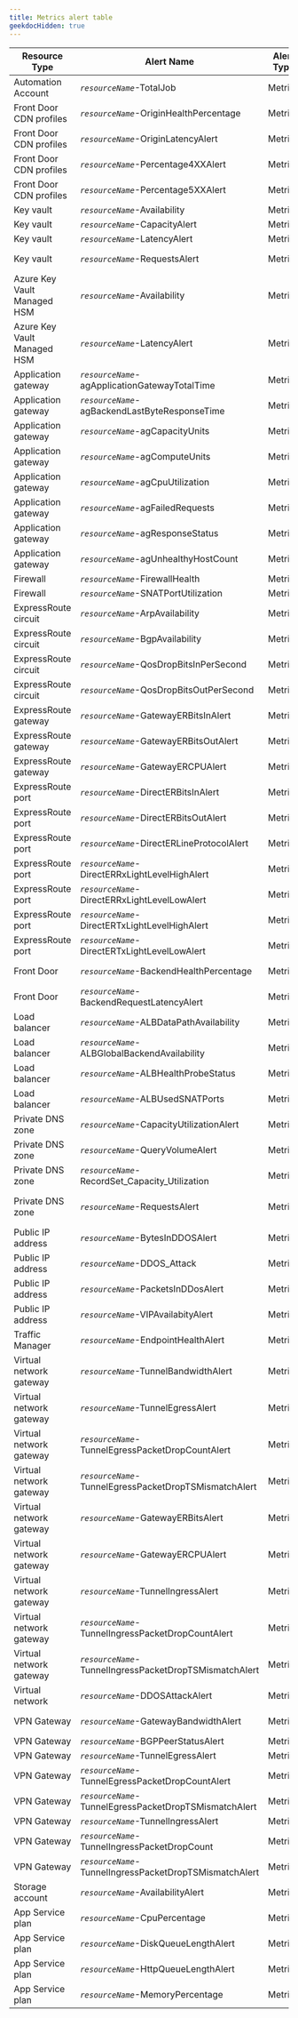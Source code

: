 ```yaml
---
title: Metrics alert table
geekdocHidden: true
---
```


| Resource Type | Alert Name | Alert Type | Override Tag name | Tag value type | Example |
| ------------- | ---------- | ---------- | ----------------- | -------------- | ------- |
| Automation Account | *```resourceName```*-TotalJob | Metrics | ***\_amba-TotalJob-threshold-Override\_*** | Number | 10 |
| Front Door CDN profiles | *```resourceName```*-OriginHealthPercentage | Metrics | ***\_amba-OriginHealthPercentage-threshold-Override\_*** | Number | 35 |
| Front Door CDN profiles | *```resourceName```*-OriginLatencyAlert | Metrics | <span style="color:DarkOrange">***Not available since it uses dynamic thresholds***</span> | <span style="color:DarkOrange">***Not applicable***</span>| <span style="color:DarkOrange">***N/A***</span> |
| Front Door CDN profiles | *```resourceName```*-Percentage4XXAlert | Metrics | <span style="color:DarkOrange">***Not available since it uses dynamic thresholds***</span> | <span style="color:DarkOrange">***Not applicable***</span> | <span style="color:DarkOrange">***N/A***</span> |
| Front Door CDN profiles | *```resourceName```*-Percentage5XXAlert | Metrics | <span style="color:DarkOrange">***Not available since it uses dynamic thresholds***</span> | <span style="color:DarkOrange">***Not applicable***</span> | <span style="color:DarkOrange">***N/A***</span> |
| Key vault | *```resourceName```*-Availability | Metrics | ***\_amba-Availability-threshold-Override\_*** | Number | 80 |
| Key vault | *```resourceName```*-CapacityAlert | Metrics | ***\_amba-SaturationShoebox-threshold-Override\_*** | Number | 90 |
| Key vault | *```resourceName```*-LatencyAlert | Metrics | ***\_amba-ServiceApiLatency-threshold-Override\_*** | Number | 900 |
| Key vault | *```resourceName```*-RequestsAlert | Metrics | <span style="color:DarkOrange">***Not available since it uses dynamic thresholds***</span> | <span style="color:DarkOrange">***Not applicable***</span> | <span style="color:DarkOrange">***N/A***</span> |
| Azure Key Vault Managed HSM | *```resourceName```*-Availability | Metrics | ***\_amba-Availability-threshold-Override\_*** | Number | 80 |
| Azure Key Vault Managed HSM | *```resourceName```*-LatencyAlert | Metrics | ***\_amba-ServiceApiLatency-threshold-Override\_*** | Number | 900 |
| Application gateway | *```resourceName```*-agApplicationGatewayTotalTime | Metrics | <span style="color:DarkOrange">***Not available since it uses dynamic thresholds***</span> | <span style="color:DarkOrange">***Not applicable***</span> | <span style="color:DarkOrange">***N/A***</span> |
| Application gateway | *```resourceName```*-agBackendLastByteResponseTime | Metrics | <span style="color:DarkOrange">***Not available since it uses dynamic thresholds***</span> | <span style="color:DarkOrange">***Not applicable***</span> | <span style="color:DarkOrange">***N/A***</span> |
| Application gateway | *```resourceName```*-agCapacityUnits | Metrics | ***\_amba-CapacityUnits-threshold-Override\_*** | Number | 90 |
| Application gateway | *```resourceName```*-agComputeUnits | Metrics | ***\_amba-ComputeUnits-threshold-Override\_*** | Number | 90 |
| Application gateway | *```resourceName```*-agCpuUtilization | Metrics | ***\_amba-CpuUtilization-threshold-Override\_*** | Number | 75 |
| Application gateway | *```resourceName```*-agFailedRequests | Metrics | <span style="color:DarkOrange">***Not available since it uses dynamic thresholds***</span> | <span style="color:DarkOrange">***Not applicable***</span> | <span style="color:DarkOrange">***N/A***</span> |
| Application gateway | *```resourceName```*-agResponseStatus | Metrics | <span style="color:DarkOrange">***Not available since it uses dynamic thresholds***</span> | <span style="color:DarkOrange">***Not applicable***</span> | <span style="color:DarkOrange">***N/A***</span> |
| Application gateway | *```resourceName```*-agUnhealthyHostCount | Metrics | ***\_amba-UnhealthyHostCount-threshold-Override\_*** | Number | 25 |
| Firewall | *```resourceName```*-FirewallHealth | Metrics | ***\_amba-FirewallHealth-threshold-Override\_*** | Number | 75 |
| Firewall | *```resourceName```*-SNATPortUtilization | Metrics | ***\_amba-SNATPortUtilization-threshold-Override\_*** | Number | 90 |
| ExpressRoute circuit | *```resourceName```*-ArpAvailability | Metrics | ***\_amba-ArpAvailability-threshold-Override\_*** | Number | 85 |
| ExpressRoute circuit | *```resourceName```*-BgpAvailability | Metrics | ***\_amba-BgpAvailability-threshold-Override\_*** | Number | 85 |
| ExpressRoute circuit | *```resourceName```*-QosDropBitsInPerSecond | Metrics | <span style="color:DarkOrange">***Not available since it uses dynamic thresholds***</span> | <span style="color:DarkOrange">***Not applicable***</span> | <span style="color:DarkOrange">***N/A***</span> |
| ExpressRoute circuit | *```resourceName```*-QosDropBitsOutPerSecond | Metrics | <span style="color:DarkOrange">***Not available since it uses dynamic thresholds***</span> | <span style="color:DarkOrange">***Not applicable***</span> | <span style="color:DarkOrange">***N/A***</span> |
| ExpressRoute gateway | *```resourceName```*-GatewayERBitsInAlert | Metrics | ***\_amba-ERGatewayConnectionBitsInPerSecond-threshold-Override\_*** | Number | 10 |
| ExpressRoute gateway | *```resourceName```*-GatewayERBitsOutAlert | Metrics | ***\_amba-ERGatewayConnectionBitsOutPerSecond-threshold-Override\_*** | Number | 10 |
| ExpressRoute gateway | *```resourceName```*-GatewayERCPUAlert | Metrics | ***\_amba-ExpressRouteGatewayCpuUtilization-threshold-Override\_*** | Number | 85 |
| ExpressRoute port | *```resourceName```*-DirectERBitsInAlert | Metrics | ***\_amba-PortBitsInPerSecond-threshold-Override\_*** | Number | 10 |
| ExpressRoute port | *```resourceName```*-DirectERBitsOutAlert | Metrics | ***\_amba-PortBitsOutPerSecond-threshold-Override\_*** | Number | 10 |
| ExpressRoute port | *```resourceName```*-DirectERLineProtocolAlert | Metrics | ***\_amba-LineProtocol-threshold-Override\_*** | Number | 0.5 |
| ExpressRoute port | *```resourceName```*-DirectERRxLightLevelHighAlert | Metrics | ***\_amba-RxLightLevel-High-threshold-Override\_*** | Number | 4 |
| ExpressRoute port | *```resourceName```*-DirectERRxLightLevelLowAlert | Metrics | ***\_amba-RxLightLevel-Low-threshold-Override\_*** | Number | 4 |
| ExpressRoute port | *```resourceName```*-DirectERTxLightLevelHighAlert | Metrics | ***\_amba-TxLightLevel-High-threshold-Override\_*** | Number | 4 |
| ExpressRoute port | *```resourceName```*-DirectERTxLightLevelLowAlert | Metrics | ***\_amba-TxLightLevel-Low-threshold-Override\_*** | Number | 4 |
| Front Door | *```resourceName```*-BackendHealthPercentage | Metrics | ***\_amba-BackendHealthPercentage-threshold-Override\_*** | Number | 85 |
| Front Door | *```resourceName```*-BackendRequestLatencyAlert | Metrics | <span style="color:DarkOrange">***Not available since it uses dynamic thresholds***</span> | <span style="color:DarkOrange">***Not applicable***</span> | <span style="color:DarkOrange">***N/A***</span> |
| Load balancer | *```resourceName```*-ALBDataPathAvailability | Metrics | ***\_amba-VipAvailability-threshold-Override\_*** | Number | 85 |
| Load balancer | *```resourceName```*-ALBGlobalBackendAvailability | Metrics | ***\_amba-GlobalBackendAvailability-threshold-Override\_*** | Number | 85 |
| Load balancer | *```resourceName```*-ALBHealthProbeStatus | Metrics | ***\_amba-DipAvailability-threshold-Override\_*** | Number | 85 |
| Load balancer | *```resourceName```*-ALBUsedSNATPorts | Metrics | ***\_amba-UsedSNATPorts-threshold-Override\_*** | Number | 800 |
| Private DNS zone | *```resourceName```*-CapacityUtilizationAlert | Metrics | ***\_amba-VirtualNetworkLinkCapacityUtilization-threshold-Override\_*** | Number | 75 |
| Private DNS zone | *```resourceName```*-QueryVolumeAlert | Metrics | ***\_amba-QueryVolume-threshold-Override\_*** | Number | 400 |
| Private DNS zone | *```resourceName```*-RecordSet_Capacity_Utilization | Metrics | ***\_amba-RecordSetCapacityUtilization-threshold-Override\_*** | Number | 75 |
| Private DNS zone | *```resourceName```*-RequestsAlert | Metrics | ***\_amba-VirtualNetworkWithRegistrationCapacityUtilization-threshold-Override\_*** | Number | 75 |
| Public IP address | *```resourceName```*-BytesInDDOSAlert | Metrics | ***\_amba-bytesinddos-threshold-Override\_*** | Number | 7500000 |
| Public IP address | *```resourceName```*-DDOS_Attack | Metrics | ***\_amba-ifunderddosattack-threshold-Override\_*** | Number | 5 |
| Public IP address | *```resourceName```*-PacketsInDDosAlert | Metrics | ***\_amba-PacketsInDDoS-threshold-Override\_*** | Number | 35000 |
| Public IP address | *```resourceName```*-VIPAvailabityAlert | Metrics | ***\_amba-VipAvailability-threshold-Override\_*** | Number | 80 |
| Traffic Manager | *```resourceName```*-EndpointHealthAlert | Metrics | ***\_amba-EndpointHealth-threshold-Override\_*** | Number | 0.7 |
| Virtual network gateway | *```resourceName```*-TunnelBandwidthAlert | Metrics | ***\_amba-TunnelAverageBandwidth-threshold-Override\_*** | Number | 2 |
| Virtual network gateway | *```resourceName```*-TunnelEgressAlert | Metrics | ***\_amba-TunnelEgressBytes-threshold-Override\_*** | Number | 2 |
| Virtual network gateway | *```resourceName```*-TunnelEgressPacketDropCountAlert | Metrics | <span style="color:DarkOrange">***Not available since it uses dynamic thresholds***</span> | <span style="color:DarkOrange">***Not applicable***</span> | <span style="color:DarkOrange">***N/A***</span> |
| Virtual network gateway | *```resourceName```*-TunnelEgressPacketDropTSMismatchAlert | Metrics | <span style="color:DarkOrange">***Not available since it uses dynamic thresholds***</span> | <span style="color:DarkOrange">***Not applicable***</span> | <span style="color:DarkOrange">***N/A***</span> |
| Virtual network gateway | *```resourceName```*-GatewayERBitsAlert | Metrics | ***\_amba-ExpressRouteGatewayBitsPerSecond-threshold-Override\_*** | Number | 2 |
| Virtual network gateway | *```resourceName```*-GatewayERCPUAlert | Metrics | ***\_amba-ExpressRouteGatewayCpuUtilization-threshold-Override\_*** | Number | 75 |
| Virtual network gateway | *```resourceName```*-TunnelIngressAlert | Metrics | ***\_amba-TunnelIngressBytes-threshold-Override\_*** | Number | 2 |
| Virtual network gateway | *```resourceName```*-TunnelIngressPacketDropCountAlert | Metrics | <span style="color:DarkOrange">***Not available since it uses dynamic thresholds***</span> | <span style="color:DarkOrange">***Not applicable***</span> | <span style="color:DarkOrange">***N/A***</span> |
| Virtual network gateway | *```resourceName```*-TunnelIngressPacketDropTSMismatchAlert | Metrics | <span style="color:DarkOrange">***Not available since it uses dynamic thresholds***</span> | <span style="color:DarkOrange">***Not applicable***</span>| <span style="color:DarkOrange">***N/A***</span> |
| Virtual network | *```resourceName```*-DDOSAttackAlert | Metrics | ***\_amba-ifunderddosattack-threshold-Override\_*** | Number | 1 |
| VPN Gateway | *```resourceName```*-GatewayBandwidthAlert | Metrics | ***\_amba-tunnelaveragebandwidth-threshold-Override\_*** | Number | 2 |
| VPN Gateway | *```resourceName```*-BGPPeerStatusAlert | Metrics | ***\_amba-bgppeerstatus-threshold-Override\_*** | Number | 2 |
| VPN Gateway | *```resourceName```*-TunnelEgressAlert | Metrics | ***\_amba-tunnelegressbytes-threshold-Override\_*** | Number | 2 |
| VPN Gateway | *```resourceName```*-TunnelEgressPacketDropCountAlert | Metrics | <span style="color:DarkOrange">***Not available since it uses dynamic thresholds***</span> | <span style="color:DarkOrange">***Not applicable***</span> | <span style="color:DarkOrange">***N/A***</span> |
| VPN Gateway | *```resourceName```*-TunnelEgressPacketDropTSMismatchAlert | Metrics | <span style="color:DarkOrange">***Not available since it uses dynamic thresholds***</span> | <span style="color:DarkOrange">***Not applicable***</span> | <span style="color:DarkOrange">***N/A***</span> |
| VPN Gateway | *```resourceName```*-TunnelIngressAlert | Metrics | ***\_amba-tunnelingressbytes-threshold-Override\_*** | Number | 2 |
| VPN Gateway | *```resourceName```*-TunnelIngressPacketDropCount | Metrics | <span style="color:DarkOrange">***Not available since it uses dynamic thresholds***</span> | <span style="color:DarkOrange">***Not applicable***</span> | <span style="color:DarkOrange">***N/A***</span> |
| VPN Gateway | *```resourceName```*-TunnelIngressPacketDropTSMismatchAlert | Metrics | <span style="color:DarkOrange">***Not available since it uses dynamic thresholds***</span> | <span style="color:DarkOrange">***Not applicable***</span> | <span style="color:DarkOrange">***N/A***</span> |
| Storage account | *```resourceName```*-AvailabilityAlert | Metrics | ***\_amba-Availability-threshold-Override\_*** | Number | 90 |
| App Service plan | *```resourceName```*-CpuPercentage | Metrics | ***\_amba-CpuPercentage-threshold-Override\_*** | Number | 75 |
| App Service plan | *```resourceName```*-DiskQueueLengthAlert | Metrics | <span style="color:DarkOrange">***Not available since it uses dynamic thresholds***</span> | <span style="color:DarkOrange">***Not applicable***</span> | <span style="color:DarkOrange">***N/A***</span> |
| App Service plan | *```resourceName```*-HttpQueueLengthAlert | Metrics | <span style="color:DarkOrange">***Not available since it uses dynamic thresholds***</span> | <span style="color:DarkOrange">***Not applicable***</span> | <span style="color:DarkOrange">***N/A***</span> |
| App Service plan | *```resourceName```*-MemoryPercentage | Metrics | ***\_amba-MemoryPercentage-threshold-Override\_*** | Number | 75 |
